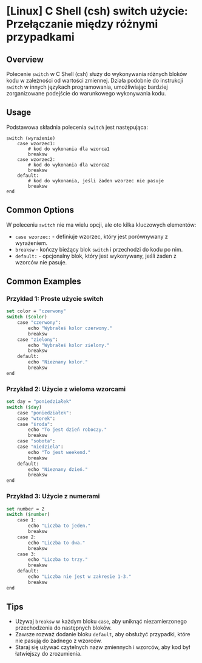 # [Linux] C Shell (csh) switch użycie: Przełączanie między różnymi przypadkami

## Overview
Polecenie `switch` w C Shell (csh) służy do wykonywania różnych bloków kodu w zależności od wartości zmiennej. Działa podobnie do instrukcji `switch` w innych językach programowania, umożliwiając bardziej zorganizowane podejście do warunkowego wykonywania kodu.

## Usage
Podstawowa składnia polecenia `switch` jest następująca:

```
switch (wyrażenie)
    case wzorzec1:
        # kod do wykonania dla wzorca1
        breaksw
    case wzorzec2:
        # kod do wykonania dla wzorca2
        breaksw
    default:
        # kod do wykonania, jeśli żaden wzorzec nie pasuje
        breaksw
end
```

## Common Options
W poleceniu `switch` nie ma wielu opcji, ale oto kilka kluczowych elementów:

- `case wzorzec:` - definiuje wzorzec, który jest porównywany z wyrażeniem.
- `breaksw` - kończy bieżący blok `switch` i przechodzi do kodu po nim.
- `default:` - opcjonalny blok, który jest wykonywany, jeśli żaden z wzorców nie pasuje.

## Common Examples

### Przykład 1: Proste użycie switch
```csh
set color = "czerwony"
switch ($color)
    case "czerwony":
        echo "Wybrałeś kolor czerwony."
        breaksw
    case "zielony":
        echo "Wybrałeś kolor zielony."
        breaksw
    default:
        echo "Nieznany kolor."
        breaksw
end
```

### Przykład 2: Użycie z wieloma wzorcami
```csh
set day = "poniedziałek"
switch ($day)
    case "poniedziałek":
    case "wtorek":
    case "środa":
        echo "To jest dzień roboczy."
        breaksw
    case "sobota":
    case "niedziela":
        echo "To jest weekend."
        breaksw
    default:
        echo "Nieznany dzień."
        breaksw
end
```

### Przykład 3: Użycie z numerami
```csh
set number = 2
switch ($number)
    case 1:
        echo "Liczba to jeden."
        breaksw
    case 2:
        echo "Liczba to dwa."
        breaksw
    case 3:
        echo "Liczba to trzy."
        breaksw
    default:
        echo "Liczba nie jest w zakresie 1-3."
        breaksw
end
```

## Tips
- Używaj `breaksw` w każdym bloku `case`, aby uniknąć niezamierzonego przechodzenia do następnych bloków.
- Zawsze rozważ dodanie bloku `default`, aby obsłużyć przypadki, które nie pasują do żadnego z wzorców.
- Staraj się używać czytelnych nazw zmiennych i wzorców, aby kod był łatwiejszy do zrozumienia.